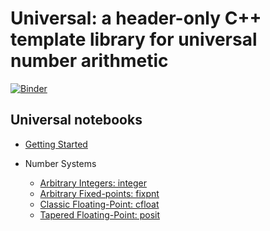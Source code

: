 # Universal: a header-only C++ template library for universal number arithmetic

[![Binder](https://mybinder.org/badge_logo.svg)](https://mybinder.org/v2/gh/stillwater-sc/universal-notebook/master?filepath=notebooks%2Fdemo.ipynb)

## Universal notebooks

* [Getting Started](https://mybinder.org/v2/gh/stillwater-sc/universal-notebook/main?filepath=notebooks%2Fgetting_started.ipynb)

* Number Systems
    - [Arbitrary Integers: integer](https://mybinder.org/v2/gh/stillwater-sc/universal-notebook/main?filepath=notebooks%2Fintro_integer.ipynb)
    - [Arbitrary Fixed-points: fixpnt](https://mybinder.org/v2/gh/stillwater-sc/universal-notebook/main?filepath=notebooks%2Fintro_fixpnt.ipynb)
    - [Classic Floating-Point: cfloat](https://mybinder.org/v2/gh/stillwater-sc/universal-notebook/main?filepath=notebooks%2Fintro_cfloat.ipynb)
    - [Tapered Floating-Point: posit](https://mybinder.org/v2/gh/stillwater-sc/universal-notebook/main?filepath=notebooks%2Fintro_posit.ipynb)
